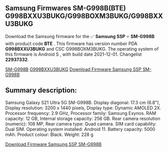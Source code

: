<h2>Samsung Firmwares SM-G998B(BTE) G998BXXU3BUKG/G998BOXM3BUKG/G998BXXU3BUKG</h2>
Download the Samsung firmware for the ✅ <strong>Samsung SSP </strong> ⭐ <strong>SM-G998B</strong> with product code <strong>BTE</strong> . This firmware has version number PDA <strong>G998BXXU3BUKG</strong> and CSC G998BOXM3BUKG. The operating system of this firmware is Android S , with build date 2021-12-01. Changelist <strong>22937332</strong>.


[SM-G998B](https://samfirm.shop/samsung/model/SM-G998B)
[G998BXXU3BUKG](https://samfirm.shop/samsung/pda/G998BXXU3BUKG)
[Download Firmware Samsung SSP SM-G998B](https://samfirm.shop/samsung/firmware/479378)
<h2>Summary description:</h2>
<p>Samsung Galaxy S21 Ultra 5G SM-G998B. Display diagonal: 17.3 cm (6.8"), Display resolution: 3200 x 1440 pixels, Display type: Dynamic AMOLED 2X. Processor frequency: 2.9 GHz, Processor family: Samsung Exynos. RAM capacity: 12 GB, Internal storage capacity: 256 GB. Rear camera resolution (numeric): 108 MP, Rear camera type: Quad camera. SIM card capability: Dual SIM. Operating system installed: Android 11. Battery capacity: 5000 mAh. Product colour: Black. Weight: 228 g</p>


[Download Firmware Samsung SSP SM-G998B](https://samfirm.shop/samsung/firmware/479378)
